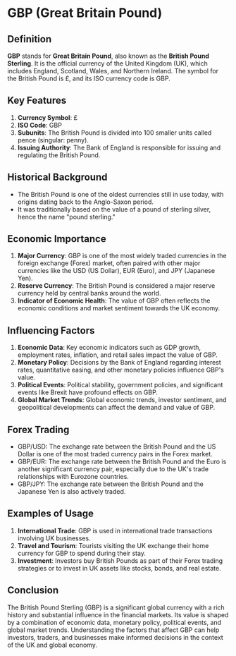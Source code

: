 # GBP (Great Britain Pound)

## Definition
**GBP** stands for **Great Britain Pound**, also known as the **British Pound Sterling**. It is the official currency of the United Kingdom (UK), which includes England, Scotland, Wales, and Northern Ireland. The symbol for the British Pound is £, and its ISO currency code is GBP.

## Key Features
1. **Currency Symbol**: £
2. **ISO Code**: GBP
3. **Subunits**: The British Pound is divided into 100 smaller units called pence (singular: penny).
4. **Issuing Authority**: The Bank of England is responsible for issuing and regulating the British Pound.

## Historical Background
- The British Pound is one of the oldest currencies still in use today, with origins dating back to the Anglo-Saxon period.
- It was traditionally based on the value of a pound of sterling silver, hence the name "pound sterling."

## Economic Importance
1. **Major Currency**: GBP is one of the most widely traded currencies in the foreign exchange (Forex) market, often paired with other major currencies like the USD (US Dollar), EUR (Euro), and JPY (Japanese Yen).
2. **Reserve Currency**: The British Pound is considered a major reserve currency held by central banks around the world.
3. **Indicator of Economic Health**: The value of GBP often reflects the economic conditions and market sentiment towards the UK economy.

## Influencing Factors
1. **Economic Data**: Key economic indicators such as GDP growth, employment rates, inflation, and retail sales impact the value of GBP.
2. **Monetary Policy**: Decisions by the Bank of England regarding interest rates, quantitative easing, and other monetary policies influence GBP's value.
3. **Political Events**: Political stability, government policies, and significant events like Brexit have profound effects on GBP.
4. **Global Market Trends**: Global economic trends, investor sentiment, and geopolitical developments can affect the demand and value of GBP.

## Forex Trading
- GBP/USD: The exchange rate between the British Pound and the US Dollar is one of the most traded currency pairs in the Forex market.
- GBP/EUR: The exchange rate between the British Pound and the Euro is another significant currency pair, especially due to the UK's trade relationships with Eurozone countries.
- GBP/JPY: The exchange rate between the British Pound and the Japanese Yen is also actively traded.

## Examples of Usage
1. **International Trade**: GBP is used in international trade transactions involving UK businesses.
2. **Travel and Tourism**: Tourists visiting the UK exchange their home currency for GBP to spend during their stay.
3. **Investment**: Investors buy British Pounds as part of their Forex trading strategies or to invest in UK assets like stocks, bonds, and real estate.

## Conclusion
The British Pound Sterling (GBP) is a significant global currency with a rich history and substantial influence in the financial markets. Its value is shaped by a combination of economic data, monetary policy, political events, and global market trends. Understanding the factors that affect GBP can help investors, traders, and businesses make informed decisions in the context of the UK and global economy.
